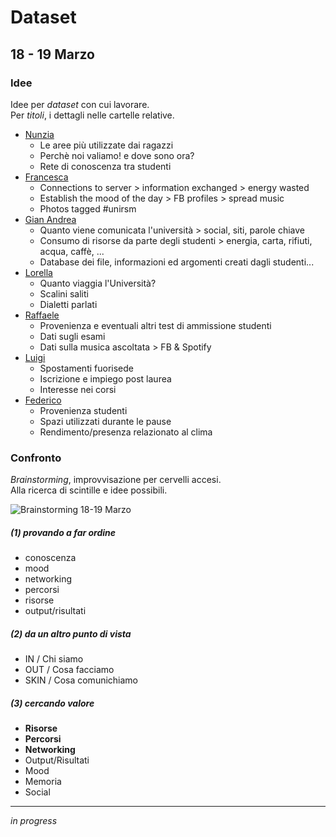 # Dataset

## 18 - 19 Marzo

### Idee

Idee per _dataset_ con cui lavorare.   
Per _titoli_, i dettagli nelle cartelle relative.

- [Nunzia](/nunzia)
  - Le aree più utilizzate dai ragazzi
  - Perchè noi valiamo! e dove sono ora?
  - Rete di conoscenza tra studenti
- [Francesca](/francesca)
  - Connections to server > information exchanged > energy wasted
  - Establish the mood of the day > FB profiles > spread music
  - Photos tagged #unirsm
- [Gian Andrea](/GianAndrea)
  - Quanto viene comunicata l'università > social, siti, parole chiave
  - Consumo di risorse da parte degli studenti > energia, carta, rifiuti, acqua, caffè, ...
  - Database dei file, informazioni ed argomenti creati dagli studenti...
- [Lorella](/LorellaCamellina)
  - Quanto viaggia l'Università?
  - Scalini saliti
  - Dialetti parlati
- [Raffaele](/raffaele)
  - Provenienza e eventuali altri test di ammissione studenti
  - Dati sugli esami
  - Dati sulla musica ascoltata > FB & Spotify
- [Luigi](/luigi)
  - Spostamenti fuorisede
  - Iscrizione e impiego post laurea
  - Interesse nei corsi
- [Federico](/Federico_Lo_Porto)
  - Provenienza studenti
  - Spazi utilizzati durante le pause
  - Rendimento/presenza relazionato al clima
 
### Confronto

_Brainstorming_, improvvisazione per cervelli accesi.  
Alla ricerca di scintille e idee possibili.

![Brainstorming 18-19 Marzo](http://i.imgur.com/AiY7LKH.jpg)

##### (1) __provando a far ordine__
- conoscenza
- mood
- networking
- percorsi
- risorse
- output/risultati

##### (2) __da un altro punto di vista__
- IN / Chi siamo
- OUT / Cosa facciamo
- SKIN / Cosa comunichiamo

##### (3) __cercando valore__
- **Risorse**
- **Percorsi**
- **Networking**
- Output/Risultati
- Mood
- Memoria
- Social


-----

_in progress_
